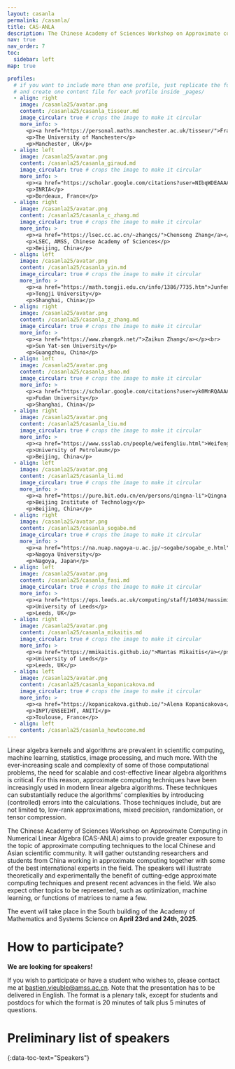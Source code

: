 ```yaml
---
layout: casanla
permalink: /casanla/
title: CAS-ANLA
description: The Chinese Academy of Sciences Workshop on Approximate computing in Numerical Linear Algebra (2025 Edition).
nav: true
nav_order: 7
toc:
  sidebar: left
map: true

profiles:
  # if you want to include more than one profile, just replicate the following block
  # and create one content file for each profile inside _pages/
  - align: right
    image: /casanla25/avatar.png
    content: /casanla25/casanla_tisseur.md
    image_circular: true # crops the image to make it circular
    more_info: >
      <p><a href="https://personal.maths.manchester.ac.uk/tisseur/">Françoise Tisseur</a></p>
      <p>The University of Manchester</p>
      <p>Manchester, UK</p>
  - align: left
    image: /casanla25/avatar.png
    content: /casanla25/casanla_giraud.md
    image_circular: true # crops the image to make it circular
    more_info: >
      <p><a href="https://scholar.google.com/citations?user=NIbqWDEAAAAJ&hl=fr">Luc Giraud</a></p><br>
      <p>INRIA</p>
      <p>Bordeaux, France</p>
  - align: right
    image: /casanla25/avatar.png
    content: /casanla25/casanla_c_zhang.md
    image_circular: true # crops the image to make it circular
    more_info: >
      <p><a href="https://lsec.cc.ac.cn/~zhangcs/">Chensong Zhang</a></p><br>
      <p>LSEC, AMSS, Chinese Academy of Sciences</p>
      <p>Beijing, China</p>
  - align: left
    image: /casanla25/avatar.png
    content: /casanla25/casanla_yin.md
    image_circular: true # crops the image to make it circular
    more_info: >
      <p><a href="https://math.tongji.edu.cn/info/1386/7735.htm">Junfeng Yin</a></p><br>
      <p>Tongji University</p>
      <p>Shanghai, China</p>
  - align: right
    image: /casanla25/avatar.png
    content: /casanla25/casanla_z_zhang.md
    image_circular: true # crops the image to make it circular
    more_info: >
      <p><a href="https://www.zhangzk.net/">Zaikun Zhang</a></p><br>
      <p>Sun Yat-sen University</p>
      <p>Guangzhou, China</p>
  - align: left
    image: /casanla25/avatar.png
    content: /casanla25/casanla_shao.md
    image_circular: true # crops the image to make it circular
    more_info: >
      <p><a href="https://scholar.google.com/citations?user=yk0MnRQAAAAJ&hl=en">Meiyue Shao</a></p><br>
      <p>Fudan University</p>
      <p>Shanghai, China</p>
  - align: right
    image: /casanla25/avatar.png
    content: /casanla25/casanla_liu.md
    image_circular: true # crops the image to make it circular
    more_info: >
      <p><a href="https://www.ssslab.cn/people/weifengliu.html">Weifeng Liu</a></p><br>
      <p>University of Petroleum</p>
      <p>Beijing, China</p>
  - align: left
    image: /casanla25/avatar.png
    content: /casanla25/casanla_li.md
    image_circular: true # crops the image to make it circular
    more_info: >
      <p><a href="https://pure.bit.edu.cn/en/persons/qingna-li">Qingna Li</a></p><br>
      <p>Beijing Institute of Technology</p>
      <p>Beijing, China</p>
  - align: right
    image: /casanla25/avatar.png
    content: /casanla25/casanla_sogabe.md
    image_circular: true # crops the image to make it circular
    more_info: >
      <p><a href="https://na.nuap.nagoya-u.ac.jp/~sogabe/sogabe_e.html">Tomohiro Sogabe</a></p><br>
      <p>Nagoya University</p>
      <p>Nagoya, Japan</p>
  - align: left
    image: /casanla25/avatar.png
    content: /casanla25/casanla_fasi.md
    image_circular: true # crops the image to make it circular
    more_info: >
      <p><a href="https://eps.leeds.ac.uk/computing/staff/14034/massimiliano-fasi">Massimiliano Fasi</a></p><br>
      <p>University of Leeds</p>
      <p>Leeds, UK</p>
  - align: right
    image: /casanla25/avatar.png
    content: /casanla25/casanla_mikaitis.md
    image_circular: true # crops the image to make it circular
    more_info: >
      <p><a href="https://mmikaitis.github.io/">Mantas Mikaitis</a></p><br>
      <p>University of Leeds</p>
      <p>Leeds, UK</p>
  - align: left
    image: /casanla25/avatar.png
    content: /casanla25/casanla_kopanicakova.md
    image_circular: true # crops the image to make it circular
    more_info: >
      <p><a href="https://kopanicakova.github.io/">Alena Kopanicakova</a></p><br>
      <p>INPT/ENSEEIHT, ANITI</p>
      <p>Toulouse, France</p>
  - align: left
    content: /casanla25/casanla_howtocome.md
---
```


<!-- [Custom foo description](#mantas-mikaitis) -->

Linear algebra kernels and algorithms are prevalent in scientific computing, machine learning, statistics, image processing, and much more. With the ever-increasing scale and complexity of some of those computational problems, the need for scalable and cost-effective linear algebra algorithms is critical. For this reason, approximate computing techniques have been increasingly used in modern linear algebra algorithms. These techniques can substantially reduce the algorithms’ complexities by introducing (controlled) errors into the calculations. Those techniques include, but are not limited to, low-rank approximations, mixed precision, randomization, or tensor compression.

The Chinese Academy of Sciences Workshop on Approximate Computing in Numerical Linear Algebra (CAS-ANLA) aims to provide greater exposure to the topic of approximate computing techniques to the local Chinese and Asian scientific community. It will gather outstanding researchers and students from China working in approximate computing together with some of the best international experts in the field. The speakers will illustrate theoretically and experimentally the benefit of cutting-edge approximate computing techniques and present recent advances in the field. We also expect other topics to be represented, such as optimization, machine learning, or functions of matrices to name a few.

The event will take place in the South building of the Academy of Mathematics
and Systems Science on **April 23rd and 24th, 2025**. 

# How to participate?

**We are looking for speakers!**

If you wish to participate or have a student who wishes to, please contact me
at <a href= "mailto:bastien.vieuble@amss.ac.cn">bastien.vieuble@amss.ac.cn</a>.
Note that the presentation has to be delivered in English. The format is a
plenary talk, except for students and postdocs for which the format is 20
minutes of talk plus 5 minutes of questions.

<!-- # Program (TBA) -->
<!-- {:data-toc-text="Program"} -->
<!---->

# Preliminary list of speakers
{:data-toc-text="Speakers"}
